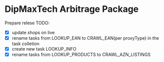 # DipMaxTech Arbitrage Package

Prepare relese
TODO:
- [x] update shops on live
- [x] rename tasks from LOOKUP_EAN to CRAWL_EAN(per proxyType) in the task colletion
- [x] create new task LOOKUP_INFO
- [x] rename tasks from LOOKUP_PRODUCTS to CRAWL_AZN_LISTINGS
